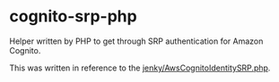# cognito-srp-php

Helper written by PHP to get through SRP authentication for Amazon Cognito.

This was written in reference to the [jenky/AwsCognitoIdentitySRP.php](https://gist.github.com/jenky/a4465f73adf90206b3e98c3d36a3be4f).
